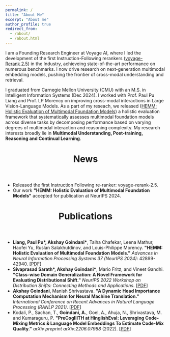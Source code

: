 ```yaml
---
permalink: /
title: "About Me"
excerpt: "About me"
author_profile: true
redirect_from: 
  - /about/
  - /about.html
---
```


I am a Founding Research Engineer at Voyage AI, where I led the development of the first Instruction-Following rerankers (<a href="https://blog.voyageai.com/2025/08/11/rerank-2-5/">voyage-Rerank&nbsp;2.5</a>) in the Industry, achieveing state-of-the-art performance on numerous benchmarks. I now drive research on next-generation multimodal embedding models, pushing the frontier of cross-modal understanding and retrieval.

I graduated from Carnegie Mellon University (CMU) with an M.S. in Intelligent Information Systems (Dec 2024). I worked with Prof. Paul Pu Liang and Prof. LP Morency on improving cross-modal interactions in Large Vision-Language Models. As a part of my reseach, we released (<a href="https://proceedings.neurips.cc/paper_files/paper/2024/file/4b6e5dae3acb4cfdfe5928a6eff174ee-Paper-Datasets_and_Benchmarks_Track.pdf">HEMM: Holistic Evaluation of Multimodal Foundation Models</a>) a holistic evaluation framework that systematically assesses multimodal foundation models across diverse tasks by decomposing performance based on varying degrees of multimodal interaction and reasoning complexity. My research interests broadly lie in <b>Multimodal Understanding, Post-training, Reasoning and Continual Learning</b>.

<header>
  <h1 itemprop="headline">News</h1>
</header>

<ul>
  <li>Released the first Instruction Following re-ranker:  voyage-rerank-2.5.</li>
  <li>Our work <b>"HEMM: Holistic Evaluation of Multimodal Foundation Models"</b> accepted for publication at NeurIPS 2024.</li>
</ul>

<header>
  <h1 itemprop="headline">Publications</h1>
</header>

<ul>
  <li><b>Liang, Paul Pu*, Akshay Goindani*</b>, Talha Chafekar, Leena Mathur, Haofei Yu, Ruslan Salakhutdinov, and Louis-Philippe Morency. <b>"HEMM: Holistic Evaluation of Multimodal Foundation Models."</b> <i>Advances in Neural Information Processing Systems 37 (NeurIPS 2024)</i>: 42899-42940. [<a href="https://proceedings.neurips.cc/paper_files/paper/2024/file/4b6e5dae3acb4cfdfe5928a6eff174ee-Paper-Datasets_and_Benchmarks_Track.pdf">PDF</a>]</li>
  
  <li><b>Sivaprasad Sarath*, Akshay Goindani*</b>, Mario Fritz, and Vineet Gandhi. <b>"Class-wise Domain Generalization: A Novel Framework for Evaluating Distributional Shift."</b> <i>NeurIPS 2022 Workshop on Distribution Shifts: Connecting Methods and Applications</i>. [<a href="https://openreview.net/pdf?id=pkdNspyfcy">PDF</a>]</li>
  
  <li><b>Akshay Goindani</b>, Manish Shrivastava. <b>"A Dynamic Head Importance Computation Mechanism for Neural Machine Translation."</b> <i>International Conference on Recent Advances in Natural Language Processing (RANLP 2021)</i>. [<a href="https://aclanthology.org/2021.ranlp-1.52.pdf">PDF</a>]</li>
  
  <li>Kodali, P., Sachan, T., <b>Goindani, A.</b>, Goel, A., Ahuja, N., Shrivastava, M. and Kumaraguru, P. <b>"PreCogIIITH at HinglishEval: Leveraging Code-Mixing Metrics & Language Model Embeddings To Estimate Code-Mix Quality."</b> <i>arXiv preprint arXiv:2206.07988</i> (2022). [<a href="https://arxiv.org/pdf/2206.07988.pdf">PDF</a>]</li>
</ul> 

